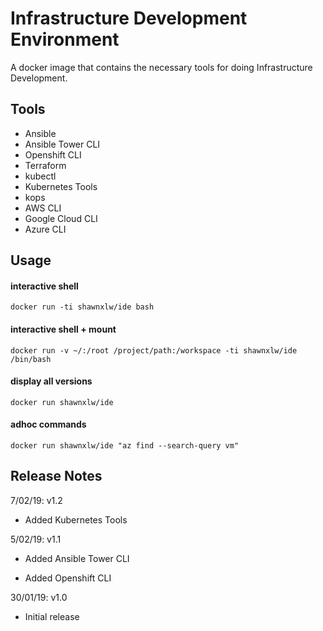 # Infrastructure Development Environment

A docker image that contains the necessary tools for doing Infrastructure Development.

## Tools

* Ansible
* Ansible Tower CLI
* Openshift CLI
* Terraform
* kubectl
* Kubernetes Tools
* kops
* AWS CLI
* Google Cloud CLI
* Azure CLI

## Usage

#### interactive shell

`docker run -ti shawnxlw/ide bash`

#### interactive shell + mount

`docker run -v ~/:/root /project/path:/workspace -ti shawnxlw/ide /bin/bash`

#### display all versions

`docker run shawnxlw/ide`

#### adhoc commands

`docker run shawnxlw/ide "az find --search-query vm"`

## Release Notes

7/02/19: v1.2

* Added Kubernetes Tools

5/02/19: v1.1

* Added Ansible Tower CLI

* Added Openshift CLI

30/01/19: v1.0

* Initial release
